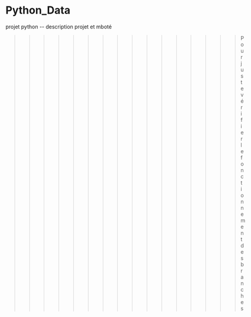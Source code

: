 # Python_Data
projet python -- description projet et mboté

>>>>>>>>>>>>>>>>Pour juste vérifier le fonctionnement des branches
